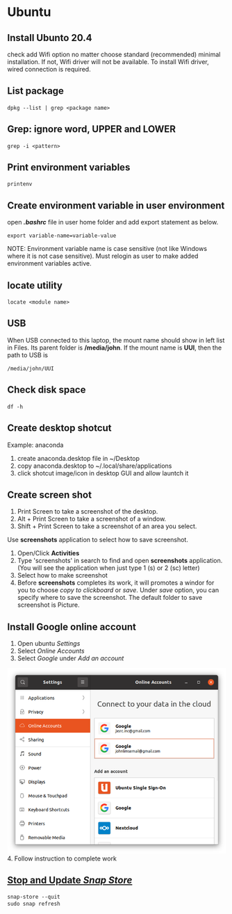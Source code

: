 
# Ubuntu

## Install Ubunto 20.4

check add Wifi option no matter choose standard (recommended) minimal installation. If not, Wifi driver will not be available. To install Wifi driver, wired connection is required.

## List package
```
dpkg --list | grep <package name>
```

## Grep: ignore word, UPPER and LOWER
```
grep -i <pattern>
```

## Print environment variables
```
printenv
```

## Create environment variable in user environment
open *__.bashrc__* file in user home folder and add export statement as below.
```
export variable-name=variable-value
```
NOTE: Environment variable name is case sensitive (not like Windows where it is not case sensitive). Must relogin as user to make added environment variables active.

## locate utility
```
locate <module name>
```

## USB 
When USB connected to this laptop, the mount name should show in left list in Files. Its parent folder is __/media/john__. If the mount name is __UUI__, then the path to USB is
```
/media/john/UUI
```

## Check disk space
```
df -h
```

## Create desktop shotcut

Example: anaconda

1. create anaconda.desktop file in ~/Desktop
2. copy anaconda.desktop to ~/.local/share/applications
3. click shotcut image/icon in desktop GUI and allow launtch it 

## Create screen shot
1. Print Screen to take a screenshot of the desktop.
2. Alt + Print Screen to take a screenshot of a window.
3. Shift + Print Screen to take a screenshot of an area you select.

Use __screenshots__ application to select how to save screenshot.

1. Open/Click __Activities__
2. Type 'screenshots' in search to find and open __screenshots__ application. (You will see the application when just type 1 (s) or 2 (sc) letter)
3. Select how to make screenshot
4. Before __screenshots__ completes its work, it will promotes a windor for you to choose _copy to clickboard_ or _save_. Under _save_ option, you can specify where to save the screenshot. The default folder to save screenshot is Picture.


## Install Google online account
1. Open ubuntu _Settings_
2. Select _Online Accounts_ 
3. Select _Google_ under _Add an account_
<img src='GNOME.png'>
4. Follow instruction to complete work

## [Stop and Update _Snap Store_](https://askubuntu.com/questions/1430194/how-to-stop-snap-store-for-update)
```
snap-store --quit
sudo snap refresh
```
